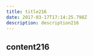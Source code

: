 ```yaml
---
title: title216
date: 2017-03-17T17:14:25.798Z
description: description216
---
```


## content216
  
